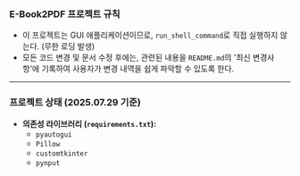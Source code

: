 ### E-Book2PDF 프로젝트 규칙

- 이 프로젝트는 GUI 애플리케이션이므로, `run_shell_command`로 직접 실행하지 않는다. (무한 로딩 발생)
- 모든 코드 변경 및 문서 수정 후에는, 관련된 내용을 `README.md`의 '최신 변경사항'에 기록하여 사용자가 변경 내역을 쉽게 파악할 수 있도록 한다.

---
### 프로젝트 상태 (2025.07.29 기준)

- **의존성 라이브러리 (`requirements.txt`):**
  - `pyautogui`
  - `Pillow`
  - `customtkinter`
  - `pynput`
